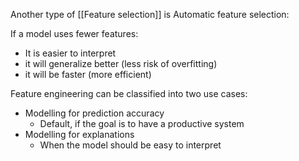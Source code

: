 Another type of [[Feature selection]] is Automatic feature selection:

If a model uses fewer features:
- It is easier to interpret 
- it will generalize better (less risk of overfitting)
- it will be faster (more efficient)

Feature engineering can be classified into two use cases:
- Modelling for prediction accuracy 
	- Default, if the goal is to have a productive system
- Modelling for explanations
	- When the model should be easy to interpret